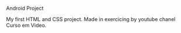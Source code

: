 Android Project

My first HTML and CSS project.
Made in exercicing by youtube chanel Curso em Video.

